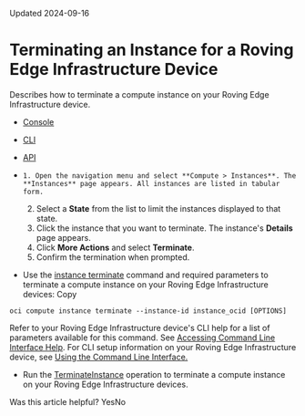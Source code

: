 Updated 2024-09-16
# Terminating an Instance for a Roving Edge Infrastructure Device
Describes how to terminate a compute instance on your Roving Edge Infrastructure device.
  * [Console](https://docs.oracle.com/en-us/iaas/Content/Rover/Compute/Instance/terminate_instance.htm)
  * [CLI](https://docs.oracle.com/en-us/iaas/Content/Rover/Compute/Instance/terminate_instance.htm)
  * [API](https://docs.oracle.com/en-us/iaas/Content/Rover/Compute/Instance/terminate_instance.htm)


  *     1. Open the navigation menu and select **Compute > Instances**. The **Instances** page appears. All instances are listed in tabular form.
    2. Select a **State** from the list to limit the instances displayed to that state.
    3. Click the instance that you want to terminate. The instance's **Details** page appears.
    4. Click **More Actions** and select **Terminate**.
    5. Confirm the termination when prompted.
  * Use the [instance terminate](https://docs.oracle.com/iaas/tools/oci-cli/latest/oci_cli_docs/cmdref/compute/instance/terminate.html) command and required parameters to terminate a compute instance on your Roving Edge Infrastructure devices:
Copy
```
oci compute instance terminate --instance-id instance_ocid [OPTIONS]
```

Refer to your Roving Edge Infrastructure device's CLI help for a list of parameters available for this command. See [Accessing Command Line Interface Help](https://docs.oracle.com/en-us/iaas/Content/Rover/Access/cli_install.htm#CLIAccessHelp).
For CLI setup information on your Roving Edge Infrastructure device, see [Using the Command Line Interface.](https://docs.oracle.com/en-us/iaas/Content/Rover/Access/cli_install.htm#CLI "Describes how to use the Command Line Interface to access a a Roving Edge Infrastructure device.")
  * Run the [TerminateInstance](https://docs.oracle.com/iaas/api/#/en/iaas/latest/Instance/TerminateInstance) operation to terminate a compute instance on your Roving Edge Infrastructure devices.


Was this article helpful?
YesNo


